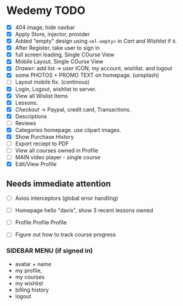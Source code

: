 # Wedemy TODO

- [x] 404 image, hide navbar
- [x] Apply Store, injector, provider
- [x] Added "empty" design using `<el-empty>` in _Cart_ and _Wishlist_ if `0`.
- [x] After Register, take user to sign in
- [x] full screen loading, Single COurse View
- [x] Mobile Layout, Single COurse View
- [x] _Drawer_:  add list -> user ICON, my account, wishlist. and logout
- [x] some PHOTOS + PROMO TEXT on homepage. (unsplash)
- [ ] Layout mobile fix. (continous)
- [x] Login, Logout, wishlist to server.
- [x] View all Wislist Items
- [x] Lessons.
- [x] _Checkout_ -> Paypal, credit card, Transactions.
- [x] Descriptions
- [ ] Reviews
- [x] Categories homepage. use clipart images.
- [x] Show Purchase History
- [ ] Export reciept to PDF
- [ ] View all courses owned in Profile
- [ ] MAIN video player - single course
- [x] Edit/View Profile
 ## Needs immediate attention
- [ ] Axios interceptors (global error handling)
- [ ] Homepage hello "davis", show 3 recent lessons owned
- [ ] Profile Profile Profile
- [ ] Figure out how to track course progress
 

### SIDEBAR MENU (if signed in)
- avatar + name
- my profile,
- my courses
- my wishlist
- billing history
- logout
